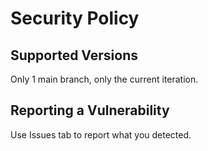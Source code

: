 # Security Policy


## Supported Versions

Only 1 main branch, only the current iteration.


## Reporting a Vulnerability

Use Issues tab to report what you detected.
